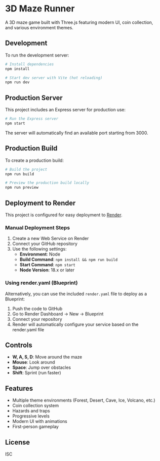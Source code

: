 # 3D Maze Runner

A 3D maze game built with Three.js featuring modern UI, coin collection, and various environment themes.

## Development

To run the development server:

```bash
# Install dependencies
npm install

# Start dev server with Vite (hot reloading)
npm run dev
```

## Production Server

This project includes an Express server for production use:

```bash
# Run the Express server
npm start
```

The server will automatically find an available port starting from 3000.

## Production Build

To create a production build:

```bash
# Build the project
npm run build

# Preview the production build locally
npm run preview
```

## Deployment to Render

This project is configured for easy deployment to [Render](https://render.com/).

### Manual Deployment Steps

1. Create a new Web Service on Render
2. Connect your GitHub repository
3. Use the following settings:
   - **Environment**: Node
   - **Build Command**: `npm install && npm run build`
   - **Start Command**: `npm start`
   - **Node Version**: 18.x or later

### Using render.yaml (Blueprint)

Alternatively, you can use the included `render.yaml` file to deploy as a Blueprint:

1. Push the code to GitHub
2. Go to Render Dashboard → New → Blueprint
3. Connect your repository
4. Render will automatically configure your service based on the render.yaml file

## Controls

- **W, A, S, D**: Move around the maze
- **Mouse**: Look around
- **Space**: Jump over obstacles
- **Shift**: Sprint (run faster)

## Features

- Multiple theme environments (Forest, Desert, Cave, Ice, Volcano, etc.)
- Coin collection system
- Hazards and traps
- Progressive levels
- Modern UI with animations
- First-person gameplay

## License

ISC 